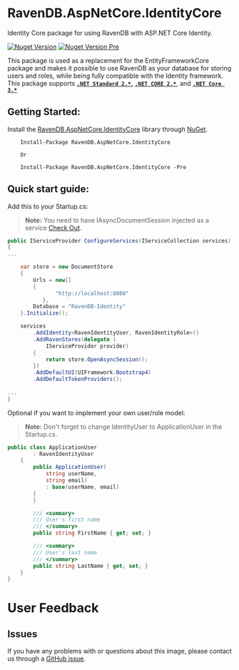 # RavenDB.AspNetCore.IdentityCore
Identity Core package for using RavenDB with ASP.NET Core Identity.

[![Nuget Version](https://img.shields.io/nuget/v/RavenDB.AspNetCore.IdentityCore.svg?style=flat)](https://www.nuget.org/packages/RavenDB.AspNetCore.IdentityCore/)
[![Nuget Version Pre](https://img.shields.io/nuget/vpre/RavenDB.AspNetCore.IdentityCore.svg?style=flat)](https://www.nuget.org/packages/RavenDB.AspNetCore.IdentityCore/)

This package is used as a replacement for the EntityFrameworkCore package and makes it possible to use RavenDB as your database for storing users and roles, while being fully compatible with the Identity framework. This package supports **[`.NET Standard 2.*`](https://docs.microsoft.com/en-us/dotnet/articles/standard/library),** **[`.NET CORE 2.*`](https://docs.microsoft.com/en-us/dotnet/articles/standard/library)**, and **[`.NET Core 3.*`](https://docs.microsoft.com/en-us/dotnet/articles/standard/library)**

## Getting Started:
Install the [RavenDB.AspNetCore.IdentityCore](https://www.nuget.org/packages/RavenDB.AspNetCore.IdentityCore/) library through [NuGet](https://nuget.org).
```
    Install-Package RavenDB.AspNetCore.IdentityCore
    
    Or
    
    Install-Package RavenDB.AspNetCore.IdentityCore -Pre
```    

## Quick start guide:   
Add this to your Startup.cs:
>**Note:** You need to have IAsyncDocumentSession injected as a service [Check Out](https://github.com/FriendlyAgent/RavenDB.AspNetCore.DependencyInjection).
```csharp
public IServiceProvider ConfigureServices(IServiceCollection services)
{
...

	var store = new DocumentStore
	{
		Urls = new[]
		{
			   "http://localhost:8080"
		   },
		Database = "RavenDB-Identity"
	}.Initialize();

	services
		.AddIdentity<RavenIdentityUser, RavenIdentityRole>()
		.AddRavenStores(delegate (
			IServiceProvider provider)
		{
			return store.OpenAsyncSession();
		})
		.AddDefaultUI(UIFramework.Bootstrap4)
		.AddDefaultTokenProviders();
		
...
}
```

Optional if you want to implement your own user/role model:
>**Note:** Don't forget to change IdentityUser to ApplicationUser in the Startup.cs.
```csharp
public class ApplicationUser
        : RavenIdentityUser
    {
        public ApplicationUser(
            string userName, 
            string email) 
            : base(userName, email)
        {
        }

        /// <summary>
        /// User's first name
        /// </summary>
        public string FirstName { get; set; }

        /// <summary>
        /// User's last name
        /// </summary>
        public string LastName { get; set; }
    }
}
```

# User Feedback

## Issues

If you have any problems with or questions about this image, please contact us through a [GitHub issue](https://github.com/FriendlyAgent/RavenDB.AspNetCore.IdentityCore/issues).